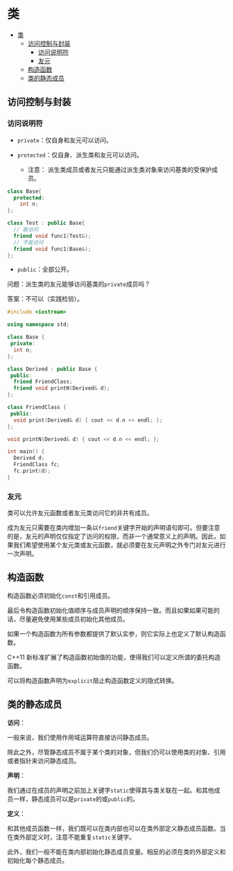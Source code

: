 # 类

- [类](#类)
  - [访问控制与封装](#访问控制与封装)
    - [访问说明符](#访问说明符)
    - [友元](#友元)
  - [构造函数](#构造函数)
  - [类的静态成员](#类的静态成员)

## 访问控制与封装

### 访问说明符

- `private`：仅自身和友元可以访问。

- `protected`：仅自身、派生类和友元可以访问。
  - 注意： 派生类成员或者友元只能通过派生类对象来访问基类的受保护成员。

``` c++
class Base{
  protected:
    int n;
};

class Test : public Base{
  // 能访问
  friend void func1(Test&);
  // 不能访问
  friend void func1(Base&);
};
```

- `public`：全部公开。

问题：派生类的友元能够访问基类的`private`成员吗？

答案：不可以（实践检验）。

``` c++
#include <iostream>

using namespace std;

class Base {
 private:
  int n;
};

class Derived : public Base {
 public:
  friend FriendClass;
  friend void printN(Derived& d);
};

class FriendClass {
 public:
  void print(Derived& d) { cout << d.n << endl; };
};

void printN(Derived& d) { cout << d.n << endl; };

int main() {
  Derived d;
  FriendClass fc;
  fc.print(d);
}
```

### 友元

类可以允许友元函数或者友元类访问它的非共有成员。

成为友元只需要在类内增加一条以`friend`关键字开始的声明语句即可。但要注意的是，友元的声明仅仅指定了访问的权限，而非一个通常意义上的声明。因此，如果我们希望使用某个友元类或友元函数，就必须要在友元声明之外专门对友元进行一次声明。

## 构造函数

构造函数必须初始化`const`和引用成员。

最后令构造函数初始化值顺序与成员声明的顺序保持一致。而且如果如果可能的话，尽量避免使用某些成员初始化其他成员。

如果一个构造函数为所有参数都提供了默认实参，则它实际上也定义了默认构造函数。

C++11 新标准扩展了构造函数初始值的功能，使得我们可以定义所谓的委托构造函数。

可以将构造函数声明为`explicit`阻止构造函数定义的隐式转换。

## 类的静态成员

**访问**：

一般来说，我们使用作用域运算符直接访问静态成员。

除此之外，尽管静态成员不属于某个类的对象，但我们仍可以使用类的对象、引用或者指针来访问静态成员。

**声明**：

我们通过在成员的声明之前加上关键字`static`使得其与类关联在一起。和其他成员一样，静态成员可以是`private`的或`public`的。

**定义**：

和其他成员函数一样，我们既可以在类内部也可以在类外部定义静态成员函数。当在类外部定义时，注意不能重复`static`关键字。

此外，我们一般不能在类内部初始化静态成员变量。相反的必须在类的外部定义和初始化每个静态成员。
